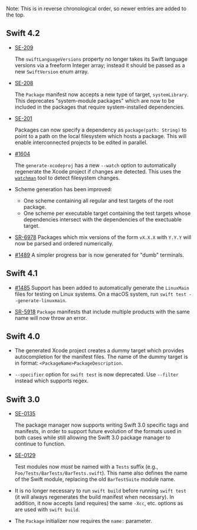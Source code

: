 Note: This is in reverse chronological order, so newer entries are added to the top.


Swift 4.2
---------

* [SE-209](https://github.com/apple/swift-evolution/blob/master/proposals/0209-package-manager-swift-lang-version-update.md)

  The `swiftLanguageVersions` property no longer takes its Swift language versions via
  a freeform Integer array; instead it should be passed as a new `SwiftVersion` enum
  array.

* [SE-208](https://github.com/apple/swift-evolution/blob/master/proposals/0208-package-manager-system-library-targets.md)

  The `Package` manifest now accepts a new type of target, `systemLibrary`. This
  deprecates "system-module packages" which are now to be included in the packages
  that require system-installed dependencies.

* [SE-201](https://github.com/apple/swift-evolution/blob/master/proposals/0201-package-manager-local-dependencies.md)

  Packages can now specify a dependency as `package(path: String)` to point to a
  path on the local filesystem which hosts a package. This will enable interconnected
  projects to be edited in parallel.

* [#1604](https://github.com/apple/swift-package-manager/pull/1604)

  The `generate-xcodeproj` has a new `--watch` option to automatically regenerate the Xcode project
  if changes are detected. This uses the
  [`watchman`](https://facebook.github.io/watchman/docs/install.html) tool to detect filesystem
  changes.

* Scheme generation has been improved:
  * One scheme containing all regular and test targets of the root package.
  * One scheme per executable target containing the test targets whose dependencies
    intersect with the dependencies of the exectuable target.

* [SR-6978](https://bugs.swift.org/browse/SR-6978)
  Packages which mix versions of the form `vX.X.X` with `Y.Y.Y` will now be parsed and
  ordered numerically.

* [#1489](https://github.com/apple/swift-package-manager/pull/1489)
  A simpler progress bar is now generated for "dumb" terminals.

Swift 4.1
---------

* [#1485](https://github.com/apple/swift-package-manager/pull/1485)
  Support has been added to automatically generate the `LinuxMain` files for testing on
  Linux systems. On a macOS system, run `swift test --generate-linuxmain`.

* [SR-5918](https://bugs.swift.org/browse/SR-5918)
  `Package` manifests that include multiple products with the same name will now throw an
  error.


Swift 4.0
---------

* The generated Xcode project creates a dummy target which provides
  autocompletion for the manifest files. The name of the dummy target is in
  format: `<PackageName>PackageDescription`.

* `--specifier` option for `swift test` is now deprecated.
  Use `--filter` instead which supports regex.

Swift 3.0
---------

* [SE-0135](https://github.com/apple/swift-evolution/blob/master/proposals/0135-package-manager-support-for-differentiating-packages-by-swift-version.md)

  The package manager now supports writing Swift 3.0 specific tags and
  manifests, in order to support future evolution of the formats used in both
  cases while still allowing the Swift 3.0 package manager to continue to
  function.

* [SE-0129](https://github.com/apple/swift-evolution/blob/master/proposals/0129-package-manager-test-naming-conventions.md)

  Test modules now *must* be named with a `Tests` suffix (e.g.,
  `Foo/Tests/BarTests/BarTests.swift`). This name also defines the name of the
  Swift module, replacing the old `BarTestSuite` module name.

* It is no longer necessary to run `swift build` before running `swift test` (it
  will always regenerates the build manifest when necessary). In addition, it
  now accepts (and requires) the same `-Xcc`, etc. options as are used with
  `swift build`.

* The `Package` initializer now requires the `name:` parameter.
